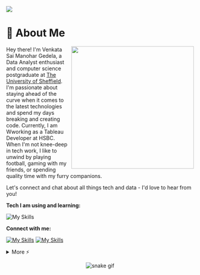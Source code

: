 <img src="https://camo.githubusercontent.com/d348976f3419cd09cf731439742c1b889e3f3cd8e04b2e72e7a219d85b049c37/68747470733a2f2f636c6f75642d6c66697532373079302d6861636b2d636c75622d626f742e76657263656c2e6170702f30666f6f7465722e706e67" >

# 🚀 About Me
<img align="right" src="https://i.imgur.com/840b0PX.gif" width="329">
<p align="left">Hey there! I'm Venkata Sai Manohar Gedela, a Data Analyst enthusiast and computer science postgraduate at <a href="https://www.sheffield.ac.uk/">The University of Sheffield</a>. I'm passionate about staying ahead of the curve when it comes to the latest technologies and spend my days breaking and creating code. Currently, I am Wworking as a Tableau Developer at HSBC. When I'm not knee-deep in tech work, I like to unwind by playing football, gaming with my friends, or spending quality time with my furry companions. 

Let's connect and chat about all things tech and data - I'd love to hear from you!</br>
</p>

**Tech I am using and learning:**

![My Skills](https://skillicons.dev/icons?i=python,mysql,html,css,git,github,vscode)


**Connect with me:**


[![My Skills](https://skillicons.dev/icons?i=linkedin)](https://www.linkedin.com/in/gvsmanohar/)
[![My Skills](https://skillicons.dev/icons?i=twitter)](https://twitter.com/gvs_manohar1704)

<details>
  <summary>More ⚡</summary>
<div align="center">
<!-- <p align="center"> 📊 My Github Stats</p> -->
<p align="center"> 
</br></br>
<p><b>Profile Views</b></p>
	<img src="https://profile-counter.glitch.me/%7Bcocomo29%7D/count.svg"> </br></br>
<p><b>Github Stats</b></p>
    <img src="https://github-readme-stats.vercel.app/api?username=gvsmanohar&theme=midnight-purple"> </br>
    <img src="https://github-readme-streak-stats.herokuapp.com/?user=gvsmanohar&theme=midnight-purple"> </br></br>
</p>


![rickroll](https://www.icegif.com/wp-content/uploads/rickroll-icegif-4.gif)

</details>
</details>
</div>

<div align="center">

![snake gif](https://github.com/cocomo29/cocomo29/blob/output/github-contribution-grid-snake.svg)

</div>
